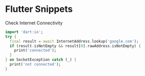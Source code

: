 # Flutter Snippets

Check Internet Connectivity
```dart
import 'dart:io';
try {
  final result = await InternetAddress.lookup('google.com');
  if (result.isNotEmpty && result[0].rawAddress.isNotEmpty) {
    print('connected');
  }
} on SocketException catch (_) {
  print('not connected');
}
```
